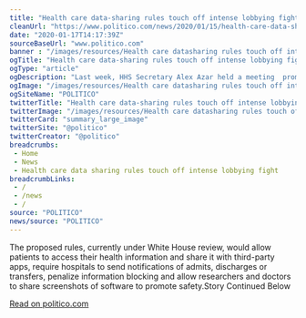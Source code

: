 ```yaml
--- 
title: "Health care data-sharing rules touch off intense lobbying fight"
cleanUrl: "https://www.politico.com/news/2020/01/15/health-care-data-sharing-rules-touch-off-intense-lobbying-fight-099289stream=top"
date: "2020-01-17T14:17:39Z"
sourceBaseUrl: "www.politico.com"
banner : "/images/resources/Health care datasharing rules touch off intense lobbying fight.png"
ogTitle: "Health care data-sharing rules touch off intense lobbying fight"
ogType: "article"
ogDescription: "Last week, HHS Secretary Alex Azar held a meeting  promoted on Twitter  on the work we are doing to take on the status quo and empower patients."
ogImage: "/images/resources/Health care datasharing rules touch off intense lobbying fight.png"
ogSiteName: "POLITICO"
twitterTitle: "Health care data-sharing rules touch off intense lobbying fight"
twitterImage: "/images/resources/Health care datasharing rules touch off intense lobbying fight.png"
twitterCard: "summary_large_image"
twitterSite: "@politico"
twitterCreator: "@politico"
breadcrumbs:
 - Home
 - News
 - Health care data sharing rules touch off intense lobbying fight
breadcrumbLinks:
 - / 
 - /news
 - / 
source: "POLITICO"
news/source: "POLITICO"
---
```

The proposed rules, currently under White House review, would allow patients to access their health information and share it with third-party apps, require hospitals to send notifications of admits, discharges or transfers, penalize information blocking and allow researchers and doctors to share screenshots of software to promote safety.Story Continued Below  
  
[Read on politico.com](https://www.politico.com/news/2020/01/15/health-care-data-sharing-rules-touch-off-intense-lobbying-fight-099289stream=top)
